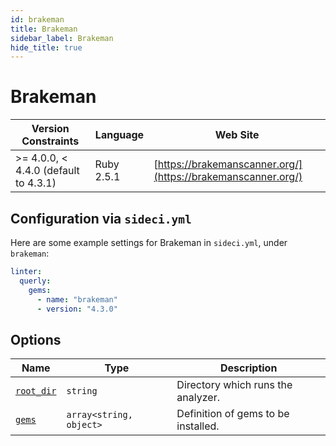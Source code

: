 ```yaml
---
id: brakeman
title: Brakeman
sidebar_label: Brakeman
hide_title: true
---
```


# Brakeman

| Version Constraints | Language | Web Site |
| ----------------- | -------- | -------- |
| >= 4.0.0, < 4.4.0 (default to 4.3.1) | Ruby 2.5.1 | [https://brakemanscanner.org/](https://brakemanscanner.org/) |

## Configuration via `sideci.yml`

Here are some example settings for Brakeman in `sideci.yml`, under `brakeman`:

```yaml:sideci.yml
linter:
  querly:
    gems:
      - name: "brakeman"
      - version: "4.3.0"
```

## Options

| Name | Type | Description |
| ---- | ---- | ----------- |
| [`root_dir`](../../getting-started/custom-configuration.md#root-dir-option) | `string` | Directory which runs the analyzer. |
| [`gems`](../../getting-started/custom-configuration.md#gems-option) | `array<string, object>` | Definition of gems to be installed. |
